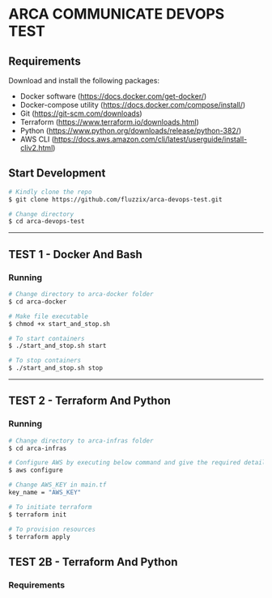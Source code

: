 # ARCA COMMUNICATE DEVOPS TEST

## Requirements

Download and install the following packages:

- Docker software (https://docs.docker.com/get-docker/)
- Docker-compose utility (https://docs.docker.com/compose/install/)
- Git (https://git-scm.com/downloads)
- Terraform (https://www.terraform.io/downloads.html)
- Python (https://www.python.org/downloads/release/python-382/)
- AWS CLI (https://docs.aws.amazon.com/cli/latest/userguide/install-cliv2.html)

## Start Development

```bash
# Kindly clone the repo
$ git clone https://github.com/fluzzix/arca-devops-test.git

# Change directory
$ cd arca-devops-test

```

---

## TEST 1 - Docker And Bash

### Running

```bash
# Change directory to arca-docker folder
$ cd arca-docker

# Make file executable
$ chmod +x start_and_stop.sh

# To start containers
$ ./start_and_stop.sh start

# To stop containers
$ ./start_and_stop.sh stop

```

---

## TEST 2 - Terraform And Python

### Running

```bash
# Change directory to arca-infras folder
$ cd arca-infras

# Configure AWS by executing below command and give the required details
$ aws configure

# Change AWS_KEY in main.tf
key_name = "AWS_KEY"

# To initiate terraform
$ terraform init

# To provision resources
$ terraform apply

```

## TEST 2B - Terraform And Python

### Requirements

